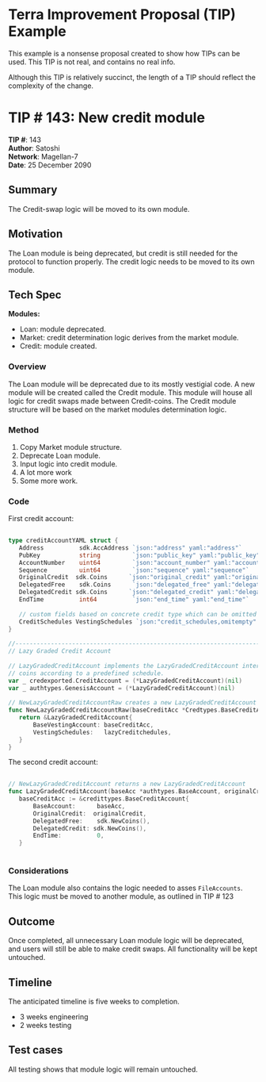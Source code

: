 # Terra Improvement Proposal (TIP) Example
 
This example is a nonsense proposal created to show how TIPs can be used. This TIP is not real, and contains no real info.   

Although this TIP is relatively succinct, the length of a TIP should reflect the complexity of the change.   
 
# TIP # 143: New credit module 
 
**TIP #**: 143
<br>
**Author**: Satoshi
<br>
**Network**: Magellan-7 <!---Add the mainnet version this change will apply to. -->
<br>
**Date**: 25 December 2090
<br>
 
## Summary
 
<!--- A 1-2 sentence non-technical explanation of the change. Summaries should be easily understood by the general community. -->
 
The Credit-swap logic will be moved to its own module.
 
## Motivation
 
<!--- An explanation of why the change is necessary. What is the problem that needs to be solved? Why do these changes need to be implemented? -->
 
The Loan module is being deprecated, but credit is still needed for the protocol to function properly. The credit logic needs to be moved to its own module.
 
## Tech Spec
 
**Modules:** <!--- List affected modules with short notes on alterations. -->
 
- Loan: module deprecated.
- Market: credit determination logic derives from the market module.
- Credit: module created.
 
### Overview
 
<!---A technical summary of the change and how it will solve the problem. -->
 
The Loan module will be deprecated due to its mostly vestigial code. A new module will be created called the Credit module. This module will house all logic for credit swaps made between Credit-coins. The Credit module structure will be based on the market modules determination logic.
 
### Method
 
<!--- An outline of how the change will be implemented. This can include a numbered list of steps necessary for completion. -->
 
1. Copy Market module structure.
2. Deprecate Loan module.
3. Input logic into credit module.
4. A lot more work
5. Some more work.
 
### Code
 
<!--- Include any applicable code blocks or pseudocode describing the changes. -->
 
 
First credit account:
``` go
 
type creditAccountYAML struct {
   Address          sdk.AccAddress `json:"address" yaml:"address"`
   PubKey           string         `json:"public_key" yaml:"public_key"`
   AccountNumber    uint64         `json:"account_number" yaml:"account_number"`
   Sequence         uint64         `json:"sequence" yaml:"sequence"`
   OriginalCredit  sdk.Coins      `json:"original_credit" yaml:"original_credit"`
   DelegatedFree    sdk.Coins      `json:"delegated_free" yaml:"delegated_free"`
   DelegatedCredit sdk.Coins      `json:"delegated_credit" yaml:"delegated_credit"`
   EndTime          int64          `json:"end_time" yaml:"end_time"`
 
   // custom fields based on concrete credit type which can be omitted
   CreditSchedules VestingSchedules `json:"credit_schedules,omitempty" yaml:"vesting_schedules,omitempty"`
}
 
//-----------------------------------------------------------------------------
// Lazy Graded Credit Account
 
// LazyGradedCreditAccount implements the LazyGradedCreditAccount interface. It credits all
// coins according to a predefined schedule.
var _ credexported.CreditAccount = (*LazyGradedCreditAccount)(nil)
var _ authtypes.GenesisAccount = (*LazyGradedCreditAccount)(nil)
 
// NewLazyGradedCreditAccountRaw creates a new LazyGradedCreditAccount object from BaseCreditAccount
func NewLazyGradedCreditAccountRaw(baseCreditAcc *Credtypes.BaseCreditAccount, lazyCreditSchedules CreditSchedules) *LazyGradedCreditAccount {
   return &LazyGradedCreditAccount{
       BaseVestingAccount: baseCreditAcc,
       VestingSchedules:   lazyCreditchedules,
   }
}
```
 
The second credit account:
```go
 
// NewLazyGradedCreditAccount returns a new LazyGradedCreditAccount
func LazyGradedCreditAccount(baseAcc *authtypes.BaseAccount, originalCredit sdk.Coins, lazyCreditSchedules CreditSchedules) *LazyGradedCreditAccount {
   baseCreditAcc := &credittypes.BaseCreditAccount{
       BaseAccount:      baseAcc,
       OriginalCredit:  originalCredit,
       DelegatedFree:    sdk.NewCoins(),
       DelegatedCredit: sdk.NewCoins(),
       EndTime:          0,
   }
 
```
 
### Considerations
 
<!--- Describe any special or general considerations. Is there anything that we should be cautious about? Are there any invariants to keep in mind? -->
 
The Loan module also contains the logic needed to asses `FileAccounts`. This logic must be moved to another module, as outlined in TIP # 123
 
## Outcome
 
<!--- Briefly describe the desired outcome of this change. -->
 
Once completed, all unnecessary Loan module logic will be deprecated, and users will still be able to make credit swaps. All functionality will be kept untouched.
 
## Timeline
 
<!--- If applicable, include an estimated project completion time. You can break this up into a list of events. -->
 
The anticipated timeline is five weeks to completion.
- 3 weeks engineering
- 2 weeks testing
 
## Test cases
 
<!--- If applicable, include any test cases or preliminary research related to the change. -->
 
All testing shows that module logic will remain untouched. 

